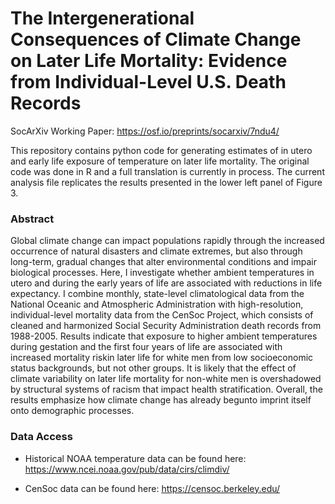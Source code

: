 # The Intergenerational Consequences of Climate Change on Later Life Mortality: Evidence from Individual-Level U.S. Death Records
 
SocArXiv Working Paper: https://osf.io/preprints/socarxiv/7ndu4/

This repository contains python code for generating estimates of in utero and early life exposure of temperature on later life mortality. The original code was done in R and a full translation is currently in process. The current analysis file replicates the results presented in the lower left panel of Figure 3.

### Abstract
Global climate change can impact populations rapidly through the increased occurrence of natural disasters and climate extremes, but also through long-term, gradual changes that alter environmental conditions and impair biological processes. Here, I investigate whether ambient temperatures in utero and during the early years of life are associated with reductions in life expectancy. I combine monthly, state-level climatological data from the National Oceanic and Atmospheric Administration with high-resolution, individual-level mortality data from the CenSoc Project, which consists of cleaned and harmonized Social Security Administration death records from 1988-2005. Results indicate that exposure to higher ambient temperatures during gestation and the first four years of life are associated with increased mortality riskin later life for white men from low socioeconomic status backgrounds, but not other groups. It is likely that the effect of climate variability on later life mortality for non-white men is overshadowed by structural systems of racism that impact health stratification. Overall, the results emphasize how climate change has already begunto imprint itself onto demographic processes.


### Data Access
- Historical NOAA temperature data can be found here: https://www.ncei.noaa.gov/pub/data/cirs/climdiv/

- CenSoc data can be found here: https://censoc.berkeley.edu/
